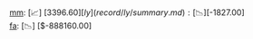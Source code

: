 [mm](record/mm/summary.md): [📈] [$3396.60]  
[ly](record/ly/summary.md): [📉] [$-1827.00]  
[fa](record/fa/summary.md): [📉] [$-888160.00]  
